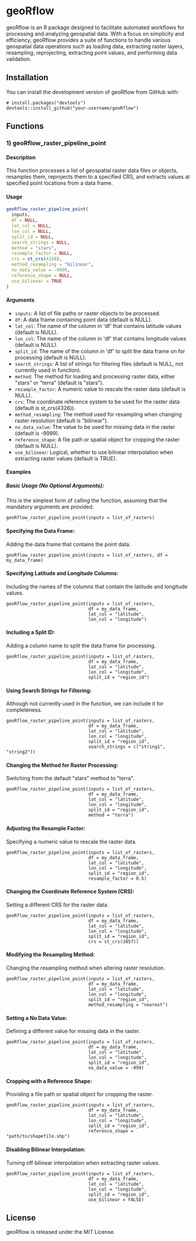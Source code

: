 # geoRflow
geoRflow is an R package designed to facilitate automated workflows for processing and analyzing geospatial data. With a focus on simplicity and efficiency, geoRflow provides a suite of functions to handle various geospatial data operations such as loading data, extracting raster layers, resampling, reprojecting, extracting point values, and performing data validation.

## Installation
You can install the development version of geoRflow from GitHub with:
```{r}
# install.packages("devtools")
devtools::install_github("your-username/geoRflow")
```

## Functions 

### 1) geoRflow_raster_pipeline_point

#### Description
This function processes a list of geospatial raster data files or objects, resamples them, reprojects them to a specified CRS, and extracts values at specified point locations from a data frame.

#### Usage
```r
geoRflow_raster_pipeline_point(
  inputs,
  df = NULL,
  lat_col = NULL,
  lon_col = NULL,
  split_id = NULL,
  search_strings = NULL,
  method = "stars",
  resample_factor = NULL,
  crs = st_crs(4326),
  method_resampling = "bilinear",
  no_data_value = -9999,
  reference_shape = NULL,
  use_bilinear = TRUE
)
```

#### Arguments
- `inputs`: A list of file paths or raster objects to be processed.
- `df`: A data frame containing point data (default is NULL).
- `lat_col`: The name of the column in 'df' that contains latitude values (default is NULL).
- `lon_col`: The name of the column in 'df' that contains longitude values (default is NULL).
- `split_id`: The name of the column in 'df' to split the data frame on for processing (default is NULL).
- `search_strings`: A list of strings for filtering files (default is NULL, not currently used in function).
- `method`: The method for loading and processing raster data, either "stars" or "terra" (default is "stars").
- `resample_factor`: A numeric value to rescale the raster data (default is NULL).
- `crs`: The coordinate reference system to be used for the raster data (default is st_crs(4326)).
- `method_resampling`: The method used for resampling when changing raster resolution (default is "bilinear").
- `no_data_value`: The value to be used for missing data in the raster (default is -9999).
- `reference_shape`: A file path or spatial object for cropping the raster (default is NULL).
- `use_bilinear`: Logical, whether to use bilinear interpolation when extracting raster values (default is TRUE).

#### Examples 
##### Basic Usage (No Optional Arguments):
This is the simplest form of calling the function, assuming that the mandatory arguments are provided. 

```{r}
geoRflow_raster_pipeline_point(inputs = list_of_rasters)
```

#### Specifying the Data Frame:
Adding the data frame that contains the point data.

```{r}
geoRflow_raster_pipeline_point(inputs = list_of_rasters, df = my_data_frame)
```
#### Specifying Latitude and Longitude Columns:
Including the names of the columns that contain the latitude and longitude values.

```{r}
geoRflow_raster_pipeline_point(inputs = list_of_rasters, 
                               df = my_data_frame, 
                               lat_col = "latitude", 
                               lon_col = "longitude")
```

#### Including a Split ID:
Adding a column name to split the data frame for processing.

```{r}
geoRflow_raster_pipeline_point(inputs = list_of_rasters, 
                               df = my_data_frame, 
                               lat_col = "latitude", 
                               lon_col = "longitude", 
                               split_id = "region_id")

```

#### Using Search Strings for Filtering:
Although not currently used in the function, we can include it for completeness.

```{r}
geoRflow_raster_pipeline_point(inputs = list_of_rasters, 
                               df = my_data_frame, 
                               lat_col = "latitude", 
                               lon_col = "longitude", 
                               split_id = "region_id", 
                               search_strings = c("string1", "string2"))

```

#### Changing the Method for Raster Processing:
Switching from the default "stars" method to "terra".

```{r}
geoRflow_raster_pipeline_point(inputs = list_of_rasters, 
                               df = my_data_frame, 
                               lat_col = "latitude", 
                               lon_col = "longitude", 
                               split_id = "region_id", 
                               method = "terra")

```
#### Adjusting the Resample Factor:
Specifying a numeric value to rescale the raster data.
```{r}
geoRflow_raster_pipeline_point(inputs = list_of_rasters, 
                               df = my_data_frame, 
                               lat_col = "latitude", 
                               lon_col = "longitude", 
                               split_id = "region_id", 
                               resample_factor = 0.5)

```
#### Changing the Coordinate Reference System (CRS):
Setting a different CRS for the raster data.

```{r}
geoRflow_raster_pipeline_point(inputs = list_of_rasters, 
                               df = my_data_frame, 
                               lat_col = "latitude", 
                               lon_col = "longitude", 
                               split_id = "region_id", 
                               crs = st_crs(3857))

```

#### Modifying the Resampling Method:
Changing the resampling method when altering raster resolution.

```{r}
geoRflow_raster_pipeline_point(inputs = list_of_rasters, 
                               df = my_data_frame, 
                               lat_col = "latitude", 
                               lon_col = "longitude", 
                               split_id = "region_id", 
                               method_resampling = "nearest")

```

#### Setting a No Data Value:
Defining a different value for missing data in the raster.

```{r}
geoRflow_raster_pipeline_point(inputs = list_of_rasters, 
                               df = my_data_frame, 
                               lat_col = "latitude", 
                               lon_col = "longitude", 
                               split_id = "region_id", 
                               no_data_value = -999)

```

#### Cropping with a Reference Shape:
Providing a file path or spatial object for cropping the raster.

```{r}
geoRflow_raster_pipeline_point(inputs = list_of_rasters, 
                               df = my_data_frame, 
                               lat_col = "latitude", 
                               lon_col = "longitude", 
                               split_id = "region_id", 
                               reference_shape = "path/to/shapefile.shp")

```

#### Disabling Bilinear Interpolation:
Turning off bilinear interpolation when extracting raster values.

```{r}
geoRflow_raster_pipeline_point(inputs = list_of_rasters, 
                               df = my_data_frame, 
                               lat_col = "latitude", 
                               lon_col = "longitude", 
                               split_id = "region_id", 
                               use_bilinear = FALSE) 

```

## License
geoRflow is released under the MIT License.
